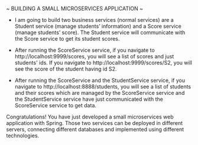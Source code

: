 ~ BUILDING A SMALL MICROSERVICES APPLICATION ~

* I am going to build two business services (normal services) are 
  a Student service (manage students’ information) and a Score 
  service (manage students’ score). The Student service will 
  communicate with the Score service to get its student scores. 

* After running the ScoreService service, if you navigate to
  http://localhost:9999/scores, you will see a list of scores and
  just students' ids. If you navigate to 
  http://localhost:9999/scores/S2, you will see the score of the 
  student having id S2.

* After running the ScoreService and the StudentService service, 
  if you navigate to http://localhost:8888/students, you will see 
  a list of students and their scores which are managed by the 
  ScoreService service and the StudentService service have just
  communicated with the ScoreService service to get data.

Congratulations! You have just developed a small microservices web 
application with Spring. Those two services can be deployed in 
different servers, connecting different databases and implemented 
using different technologies.